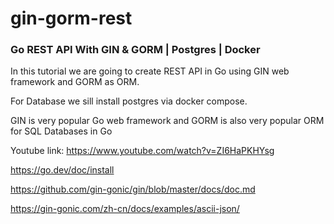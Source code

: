 # gin-gorm-rest

### Go REST API With GIN & GORM | Postgres | Docker

In this tutorial we are going to create REST API in Go using GIN web framework and GORM as ORM.

For Database we sill install postgres via docker compose.

GIN is very popular Go web framework and
GORM is also very popular ORM for SQL Databases in Go

Youtube link:
https://www.youtube.com/watch?v=ZI6HaPKHYsg

https://go.dev/doc/install

https://github.com/gin-gonic/gin/blob/master/docs/doc.md

https://gin-gonic.com/zh-cn/docs/examples/ascii-json/
